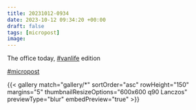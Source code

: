 ```yaml
---
title: 20231012-0934
date: 2023-10-12 09:34:20 +00:00
draft: false
tags: [micropost]
image:
---
```


<p>The office today, <a href="https://mastodon.bofhers.es/tags/vanlife" class="mention hashtag" rel="tag">#<span>vanlife</span></a> edition</p><p><a href="https://mastodon.bofhers.es/tags/micropost" class="mention hashtag" rel="tag">#<span>micropost</span></a></p>


{{< gallery match="gallery/*" sortOrder="asc" 
                rowHeight="150" margins="5" thumbnailResizeOptions="600x600 q90 Lanczos"
                previewType="blur" embedPreview="true" >}}
